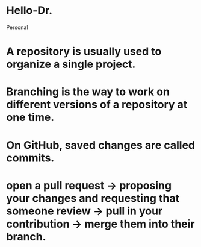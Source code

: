 # Hello-Dr.
Personal

# A repository is usually used to organize a single project.
# Branching is the way to work on different versions of a repository at one time.
# On GitHub, saved changes are called commits.
# open a pull request -> proposing your changes and requesting that someone review -> pull in your contribution -> merge them into their branch.
